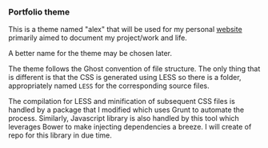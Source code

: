### Portfolio theme

This is a theme named "alex" that will be used for my personal [website](alexhuang.me) primarily aimed to document my project/work and life.

A better name for the theme may be chosen later.

The theme follows the Ghost convention of file structure. The only thing that is different is that the CSS is generated using LESS so there is a folder, appropriately named `LESS` for the corresponding source files. 

The compilation for LESS and minification of subsequent CSS files is handled by a package that I modified which uses Grunt to automate the process. Similarly, Javascript library is also handled by this tool which leverages Bower to make injecting dependencies a breeze. I will create of repo for this library in due time.
